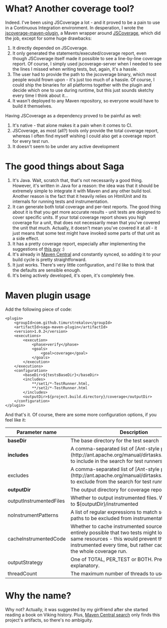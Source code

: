 What? Another coverage tool?
============================

Indeed. I've been using JSCoverage a lot - and it proved to be a pain to use in a Continuous Integration environment. In
desperation, I wrote the [jscoverage-maven-plugin](https://github.com/timurstrekalov/jscoverage-maven-plugin), a Maven
wrapper around [JSCoverage](http://siliconforks.com/jscoverage/), which did the job, except for some huge drawbacks:

1. It directly depended on JSCoverage.
2. It only generated the statements/executed/coverage report, even though JSCoverage itself made it possible to see
    a line-by-line coverage report. Of course, I simply used jscoverage-server when I needed to see the lines I missed
    when writing tests, but, again, it's a hassle.
3. The user had to provide the path to the jscoverage binary, which most people would frown upon -
    it's just too much of a hassle. Of course, I could ship the binaries for all platforms together with the plugin
    and decide which one to use during runtime, but this just sounds sketchy every time I think about it...
4. It wasn't deployed to any Maven repository, so everyone would have to build it themselves.

Having JSCoverage as a dependency proved to be painful as well:

1. It's native - that alone makes it a pain when it comes to CI.
2. JSCoverage, as most (all?) tools only provide the total coverage report, whereas I often find myself wishing I could
    also get a coverage report for every test run.
3. It doesn't seem to be under any active development

The good things about Saga
==========================

1. It's Java. Wait, scratch that, that's not necessarily a good thing. However, it's written in Java for a reason: the
    idea was that it should be extremely simple to integrate it with Maven and any other build tool. Another reason is
    the fact that it heavily relies on HtmlUnit and its internals for running tests and instrumentation.
2. It can generate both total coverage and per-test reports. The good thing about it is that you get more accurate
    results - unit tests are designed to cover specific units. If your total coverage report shows you high coverage
    for a unit, that does not necessarily mean that you've covered the unit that much. Actually, it doesn't mean you've
    covered it at all - it just means that some test might have invoked some parts of that unit as a side effect.
3. It has a pretty coverage report, especially after implementing the suggestions of
    [this guy](https://github.com/vectart) :)
4. It's already in [Maven Central](http://repo1.maven.org/) and constantly synced, so adding it to your build cycle
    is pretty straightforward.
5. It just works. There's very little configuration, and I'd like to think that the defaults are sensible enough.
6. It's being actively developed, it's open, it's completely free.

Maven plugin usage
==================

Add the following piece of code:

    <plugin>
        <groupId>com.github.timurstrekalov</groupId>
        <artifactId>saga-maven-plugin</artifactId>
        <version>1.0.2</version>
        <executions>
            <execution>
                <phase>verify</phase>
                <goals>
                    <goal>coverage</goal>
                </goals>
            </execution>
        </executions>
        <configuration>
            <baseDir>${testsBaseDir}</baseDir>
            <includes>
                **/set1/*-TestRunner.html,
                **/set2/*-TestRunner.html
            </includes>
            <outputDir>${project.build.directory}/coverage</outputDir>
        </configuration>
    </plugin>

And that's it. Of course, there are some more configuration options, if you feel like it:

<table>
    <thead>
        <tr>
            <th>Parameter name</th>
            <th>Description</th>
            <th>Default value</th>
        </tr>
    </thead>
    <tbody>
        <tr>
            <td><strong>baseDir</strong></td>
            <td>The base directory for the test search</td>
            <td>none</td>
        </tr>
        <tr>
            <td><strong>includes</strong></td>
            <td>
                A comma-separated list of [Ant-style patterns](http://ant.apache.org/manual/dirtasks.html#patterns)
                to include in the search for test runners
            </td>
            <td>none</td>
        </tr>
        <tr>
            <td>excludes</td>
            <td>
                A comma-separated list of [Ant-style patterns](http://ant.apache.org/manual/dirtasks.html#patterns)
                to exclude from the search for test runners
            </td>
            <td>none</td>
        </tr>
        <tr>
            <td><strong>outputDir</strong></td>
            <td>The output directory for coverage reports</td>
            <td>none</td>
        </tr>
        <tr>
            <td>outputInstrumentedFiles</td>
            <td>Whether to output instrumented files. Will be written to ${outputDir}/instrumented</td>
            <td>false</td>
        </tr>
        <tr>
            <td>noInstrumentPatterns</td>
            <td>A list of regular expressions to match source file paths to be excluded from instrumentation</td>
            <td>none</td>
        </tr>
        <tr>
            <td>cacheInstrumentedCode</td>
            <td>
                Whether to cache instrumented source code. It's entirely possible that two tests might load some of the
                same resources - this would prevent them from being instrumented every time, but rather cache them for
                the whole coverage run.
            </td>
            <td>true</td>
        </tr>
        <tr>
            <td>outputStrategy</td>
            <td>One of TOTAL, PER_TEST or BOTH. Pretty self-explanatory.</td>
            <td>TOTAL</td>
        </tr>
        <tr>
            <td>threadCount</td>
            <td>The maximum number of threads to use.</td>
            <td>Runtime.getRuntime().availableProcessors()</td>
        </tr>
    </tbody>
</table>

Why the name?
=============

Why not? Actually, it was suggested by my girlfriend after she started reading a book on Viking history. Plus,
[Maven Central search](search.maven.org) only finds this project's artifacts, so there's no ambiguity.
